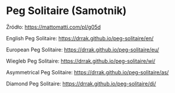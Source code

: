 # Peg Solitaire (Samotnik)
Źródło: https://mattomatti.com/pl/g05d

English Peg Solitaire: https://drrak.github.io/peg-solitaire/en/

European Peg Solitaire: https://drrak.github.io/peg-solitaire/eu/

Wiegleb Peg Solitaire: https://drrak.github.io/peg-solitaire/wi/

Asymmetrical Peg Solitaire: https://drrak.github.io/peg-solitaire/as/

Diamond Peg Solitaire: https://drrak.github.io/peg-solitaire/di/
